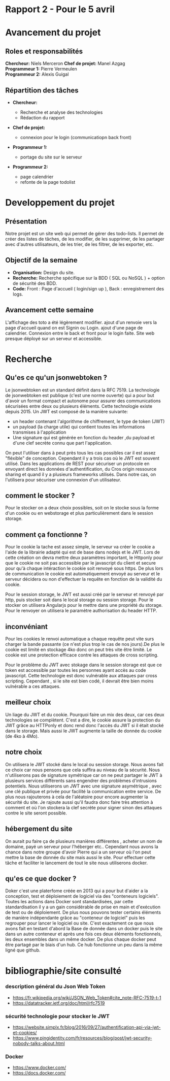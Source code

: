 # Rapport 2 - Pour le 5 avril

# Avancement du projet
## Roles et responsabilités
**Chercheur:** Niels Merceron 
**Chef de projet:** Manel Azgag   
**Programmeur 1:** Pierre Vermeulen  
**Programmeur 2:** Alexis Guigal 

## Répartition des tâches
- **Chercheur:** 
  - Recherche et analyse des technologies
  - Rédaction du rapport 

- **Chef de projet:**  
  - connexion pour le login (communicatiopn back front)

- **Programmeur 1:**  
  - portage du site sur le serveur

- **Programmeur 2:**
  - page calendrier
  - refonte de la page todolist
  
  
# Developpement du projet
## Présentation
Notre projet est un site web qui permet de gérer des todo-lists. Il permet de créer des listes de tâches, de les modifier, de les supprimer, de les partager avec d'autres utilisateurs, de les trier, de les filtrer, de les exporter, etc.  

## Objectif de la semaine
- **Organisation:** Design du site. 
- **Recherche:** Recherche spécifique sur la BDD ( SQL ou NoSQL ) + option de sécurité des BDD.
- **Code:** Front : Page d'accueil ( login/sign up ), Back : enregistrement des logs.

## Avancement cette semaine
  L'affichage des toto a été légèrement modifier.
  ajout d'un renvoie vers la page d'accueil quand on est Signin ou Login.
  ajout d'une page de calendrier.
  Connexion entre le back et front pour le login faite.
  Site web presque déployé sur un serveur et accessible. 

# Recherche

## Qu'es ce qu'un jsonwebtoken ?

  Le jsonwebtoken est un standard définit dans la RFC 7519. 
  La technologie de jsonwebtoken est publique (c'est une norme ouverte) qui a pour but d'avoir un format compact et autonome pour assurer des communications sécurisées entre deux ou plusieurs éléments.
  Cette technologie existe depuis 2015.
  Un JWT est composé de la manière suivante:
  - un header contenant l'algorithme de chiffrement, le type de token (JWT)
  - un payload (la charge utile) qui contient toutes les informations transmises à l'application
  - Une signature qui est générée en fonction du header ,du payload et d'une clef secrète connu que part l'application.

  On peut l'utiliser dans à peut près tous les cas possibles car il est assez "fléxible" de conception. Cependant il y a trois cas où le JWT est souvent utilisé.
  Dans les applications de REST pour sécuriser un protocole en envoyant direct les données d'authentification, du Cros origin ressource sharing et quand il y a plusieurs frameworks utilisés. 
  Dans notre cas, on l'utilisera pour sécuriser une connexion d'un utilisateur.


## comment le stocker ?
   Pour le stocker on a deux choix possibles, soit on le stocke sous la forme d'un cookie ou en webstorage et plus particulièrement dans le session storage.

## comment ça fonctionne ?

  Pour le cookie la tache est assez simple, le serveur va créer le cookie a l'aide de la librairie adapté qui est de base dans nodejs et le JWT.
  Lors de cette création on devra mettre deux paramètres important, le Httponly pour que le cookie ne soit pas accessible par le javascript du client et secure pour qu'à chaque intéraction le cookie soit renvoyé sous https.
  De plus lors de communication le cookie est automatiquement envoyé au serveur et le serveur décidera ou non d'effectuer la requête en fonction de la validité du cookie.

  Pour le session storage, le JWT  est aussi créé par le serveur et renvoyé par http, puis stocker soit dans le local storage ou session storage. Pour le stocker on utilisera Angularjs pour le mettre dans une propriété du storage.
  Pour le renvoyer on utilisera le paramètre authorisation du header HTTP.

## inconvéniant

Pour les cookies le renvoi automatique a chaque requête peut vite surs charger la bande passante (ce n'est plus trop le cas de nos jours).De plus le cookie est limité en stockage 4ko donc on peut très vite être limité.
Le cookie est une protection efficace contre les attaques de cross scripting.

Pour le problème du JWT avec stokage dans le session storage est que ce token est accessible par toutes les personnes ayant accès au code javascript. Cette technologie est donc vulnérable aux attaques par cross scripting. 
Cependant , si le site est bien codé, il devrait être bien moins vulnérable a ces attaques.  

## meilleur choix 

Un liage du JWT et du cookie. Pourquoi faire un mix des deux, car ces deux technologies se complètent. C'est a dire, le cookie assure la protection du JWT grâce au HTTPonly et donc rend donc l'accès du JWT si il était stocké dans le storage. 
Mais aussi le JWT augmente la taille de donnée du cookie (de 4ko à 4Mo).

## notre choix 

On utilisera le JWT stocké dans le local ou session storage.
Nous avons fait ce choix car nous pensons que cela suffira au niveau de la sécurité.
Nous n'utiliserons pas de signature symétrique car on ne peut partager le JWT à plusieurs services différents sans engendrer des problèmes d'intrusions potentiels.
Nous utiliserons un JWT avec une signature asymétrique , avec une clé publique et privée pour facilité la communication entre service. De plus nous rajouterons à cela de l'aléatoire pour encore augmenter la sécurité du site.
Je rajoute aussi qu'il faudra donc faire très attention à comment et où l'on stockera la clef secrète pour signer sinon des attaques contre le site seront possible.


## hébergement du site

On aurait pu faire ça de plusieurs manières différentes , acheter un nom de domaine, payé un serveur pour l'héberger etc..
Cependant nous avons la chance dans notre groupe d'avoir Pierre qui a un serveur où l'on peut mettre la base de donnée du site mais aussi le site. 
Pour effectuer cette tâche et faciliter le lancement de tout le site nous utiliserons docker.

## qu'es ce que docker ?

Doker c'est une platerfome créée en 2013 qui a pour but d'aider a la conception, test et déploiement de logiciel via des "conteneurs logiciels".
Toutes les actions dans Docker sont standardisées, par cette standardisation il y a un gain considérable de prise en main et d'exécution de test ou de déploiement.
De plus nous pouvons tester certains éléments de manière indépendante grâce au "conteneur de logiciel" puis les regrouper pour lancer le logiciel ou site.
C'est exactement ce que nous avons fait en testant d'abord la Base de donnée dans un docker puis le site dans un autre conteneur et après une fois ces deux éléments fonctionnels, les deux ensembles dans un même docker.
De plus chaque docker peut être partagé par le biais d'un hub. Ce hub fonctionne un peu dans la même ligné que github.


# bibliographie/site consulté

### description général du Json Web Token
  - https://fr.wikipedia.org/wiki/JSON_Web_Token#cite_note-RFC-7519-t-1
  - https://datatracker.ietf.org/doc/html/rfc7519

### sécurité technologie pour stocker le JWT
  - https://website.simplx.fr/blog/2016/09/27/authentification-api-via-jwt-et-cookies/
  - https://www.pingidentity.com/fr/resources/blog/post/jwt-security-nobody-talks-about.html

### Docker
 - https://www.docker.com/
 - https://docs.docker.com/
